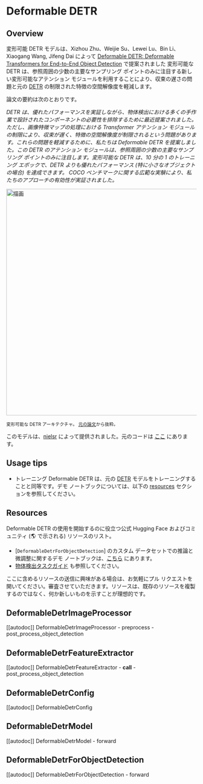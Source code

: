 <!--Copyright 2022 The HuggingFace Team. All rights reserved.

Licensed under the Apache License, Version 2.0 (the "License"); you may not use this file except in compliance with
the License. You may obtain a copy of the License at

http://www.apache.org/licenses/LICENSE-2.0

Unless required by applicable law or agreed to in writing, software distributed under the License is distributed on
an "AS IS" BASIS, WITHOUT WARRANTIES OR CONDITIONS OF ANY KIND, either express or implied. See the License for the
specific language governing permissions and limitations under the License.

⚠️ Note that this file is in Markdown but contain specific syntax for our doc-builder (similar to MDX) that may not be
rendered properly in your Markdown viewer.

-->

# Deformable DETR

## Overview

変形可能 DETR モデルは、Xizhou Zhu、Weijie Su、Lewei Lu、Bin Li、Xiaogang Wang, Jifeng Dai によって [Deformable DETR: Deformable Transformers for End-to-End Object Detection](https://arxiv.org/abs/2010.04159) で提案されました
変形可能な DETR は、参照周囲の少数の主要なサンプリング ポイントのみに注目する新しい変形可能なアテンション モジュールを利用することにより、収束の遅さの問題と元の [DETR](detr) の制限された特徴の空間解像度を軽減します。

論文の要約は次のとおりです。

*DETR は、優れたパフォーマンスを実証しながら、物体検出における多くの手作業で設計されたコンポーネントの必要性を排除するために最近提案されました。ただし、画像特徴マップの処理における Transformer アテンション モジュールの制限により、収束が遅く、特徴の空間解像度が制限されるという問題があります。これらの問題を軽減するために、私たちは Deformable DETR を提案しました。この DETR のアテンション モジュールは、参照周囲の少数の主要なサンプリング ポイントのみに注目します。変形可能な DETR は、10 分の 1 のトレーニング エポックで、DETR よりも優れたパフォーマンス (特に小さなオブジェクトの場合) を達成できます。 COCO ベンチマークに関する広範な実験により、私たちのアプローチの有効性が実証されました。*

<img src="https://huggingface.co/datasets/huggingface/documentation-images/resolve/main/deformable_detr_architecture.png"
alt="描画" width="600"/>

<small> 変形可能な DETR アーキテクチャ。 <a href="https://arxiv.org/abs/2010.04159">元の論文</a>から抜粋。</small>

このモデルは、[nielsr](https://huggingface.co/nielsr) によって提供されました。元のコードは [ここ](https://github.com/fundamentalvision/Deformable-DETR) にあります。

## Usage tips


 - トレーニング Deformable DETR は、元の [DETR](detr) モデルをトレーニングすることと同等です。デモ ノートブックについては、以下の [resources](#resources) セクションを参照してください。

## Resources

Deformable DETR の使用を開始するのに役立つ公式 Hugging Face およびコミュニティ (🌎 で示される) リソースのリスト。

<PipelineTag pipeline="object-detection"/>

- [`DeformableDetrForObjectDetection`] のカスタム データセットでの推論と微調整に関するデモ ノートブックは、[こちら](https://github.com/NielsRogge/Transformers-Tutorials/tree/master/Deformable-DETR) にあります。
- [物体検出タスクガイド](../tasks/object_detection) も参照してください。

ここに含めるリソースの送信に興味がある場合は、お気軽にプル リクエストを開いてください。審査させていただきます。リソースは、既存のリソースを複製するのではなく、何か新しいものを示すことが理想的です。

## DeformableDetrImageProcessor

[[autodoc]] DeformableDetrImageProcessor
    - preprocess
    - post_process_object_detection

## DeformableDetrFeatureExtractor

[[autodoc]] DeformableDetrFeatureExtractor
    - __call__
    - post_process_object_detection

## DeformableDetrConfig

[[autodoc]] DeformableDetrConfig

## DeformableDetrModel

[[autodoc]] DeformableDetrModel
    - forward

## DeformableDetrForObjectDetection

[[autodoc]] DeformableDetrForObjectDetection
    - forward
